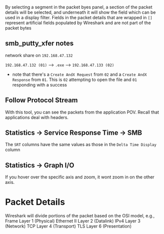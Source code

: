 By selecting a segment in the packet byes panel, a section of the packet details will be selected, and underneath it will show the field which can be used in a display filter. Fields in the packet details that are wrapped in `[]` represent artificial fields populated by Wireshark and are not part of the packet bytes

## smb_putty_xfer notes
network share on `192.168.47.132`

`192.168.47.132 (01)` --> `.exe` --> `192.168.47.133 (02)`
- note that there's a `Create AndX Request` from `02` and a `Create AndX Response` from `01`. This is `02` attempting to open the file and `01` responding with a success

## Follow Protocol Stream

With this tool, you can see the packets from the application POV. Recall that applications deal with headers. 

## Statistics -> Service Response Time -> SMB

The `SRT` columns have the same values as those in the `Delta Time Display` column

## Statistics -> Graph I/O

If you hover over the specific axis and zoom, it wont zoom in on the other axis.

# Packet Details
Wireshark will divide portions of the packet based on the OSI model, e.g.,
Frame                   Layer 1 (Physical)
Ethernet II             Layer 2 (Datalink)
IPv4                    Layer 3 (Network)
TCP                     Layer 4 (Transport)
TLS                     Layer 6 (Presentation)